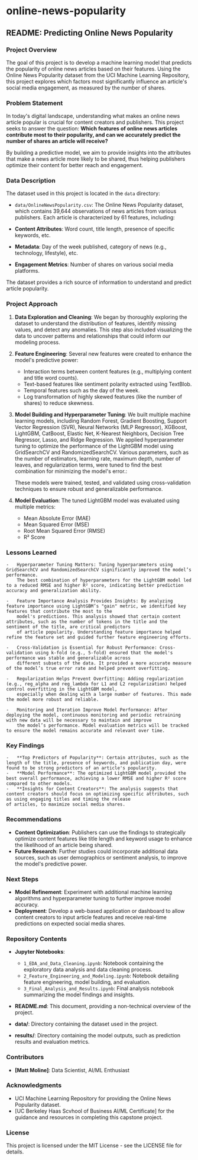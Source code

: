 # online-news-popularity

**README: Predicting Online News Popularity**
---------------------------------------------

### **Project Overview**

The goal of this project is to develop a machine learning model that predicts the popularity of online news articles based on their features. Using the Online News Popularity dataset from the UCI Machine Learning Repository, this project explores which factors most significantly influence an article's social media engagement, as measured by the number of shares.

### **Problem Statement**

In today's digital landscape, understanding what makes an online news article popular is crucial for content creators and publishers. This project seeks to answer the question: **Which features of online news articles contribute most to their popularity, and can we accurately predict the number of shares an article will receive?**

By building a predictive model, we aim to provide insights into the attributes that make a news article more likely to be shared, thus helping publishers optimize their content for better reach and engagement.

### Data Description

The dataset used in this project is located in the `data` directory:
- `data/OnlineNewsPopularity.csv`: The Online News Popularity dataset, which contains 39,644 observations of news articles from various publishers. Each article is characterized by 61 features, including:

-   **Content Attributes**: Word count, title length, presence of specific keywords, etc.
-   **Metadata**: Day of the week published, category of news (e.g., technology, lifestyle), etc.
-   **Engagement Metrics**: Number of shares on various social media platforms.

The dataset provides a rich source of information to understand and predict article popularity.

### **Project Approach**

1.  **Data Exploration and Cleaning**: We began by thoroughly exploring the dataset to understand the distribution of features, identify missing values, and detect any anomalies. This step also included visualizing the data to uncover patterns and relationships that could inform our modeling process.

2.  **Feature Engineering**: Several new features were created to enhance the model's predictive power:

    -   Interaction terms between content features (e.g., multiplying content and title word counts).
    -   Text-based features like sentiment polarity extracted using TextBlob.
    -   Temporal features such as the day of the week.
    -   Log transformation of highly skewed features (like the number of shares) to reduce skewness.

3.  **Model Building and Hyperparameter Tuning**: We built multiple machine learning models, including Random Forest, Gradient Boosting, Support Vector Regression (SVR), Neural Networks (MLP Regressor), XGBoost, LightGBM, CatBoost, Elastic Net, K-Nearest Neighbors, Decision Tree Regressor, Lasso, and Ridge Regression. We applied hyperparameter tuning to optimize the performance of the LightGBM model using GridSearchCV and RandomizedSearchCV. Various parameters, such as the number of estimators, learning rate, maximum depth, number of leaves, and regularization terms, were tuned to find the best combination for minimizing the model's error.:

    These models were trained, tested, and validated using cross-validation techniques to ensure robust and generalizable performance.

5.  **Model Evaluation**: The tuned LightGBM model was evaluated using multiple metrics:

    -   Mean Absolute Error (MAE)
    -   Mean Squared Error (MSE)
    -   Root Mean Squared Error (RMSE)
    -   R² Score

### **Lessons Learned**

    -   Hyperparameter Tuning Matters: Tuning hyperparameters using GridSearchCV and RandomizedSearchCV significantly improved the model’s performance.
        The best combination of hyperparameters for the LightGBM model led to a reduced RMSE and higher R² score, indicating better prediction accuracy and generalization ability.

    -   Feature Importance Analysis Provides Insights: By analyzing feature importance using LightGBM’s "gain" metric, we identified key features that contribute the most to the 
        model's predictions. This analysis showed that certain content attributes, such as the number of tokens in the title and the sentiment of the title, are critical predictors 
        of article popularity. Understanding feature importance helped refine the feature set and guided further feature engineering efforts.

    -   Cross-Validation is Essential for Robust Performance: Cross-validation using k-fold (e.g., 5-fold) ensured that the model's performance was stable and generalizable across 
        different subsets of the data. It provided a more accurate measure of the model’s true error rate and helped prevent overfitting.
        
    -   Regularization Helps Prevent Overfitting: Adding regularization (e.g., reg_alpha and reg_lambda for L1 and L2 regularization) helped control overfitting in the LightGBM model, 
        especially when dealing with a large number of features. This made the model more robust and reliable.
        
    -   Monitoring and Iteration Improve Model Performance: After deploying the model, continuous monitoring and periodic retraining with new data will be necessary to maintain and improve
        the model’s performance. Model evaluation metrics will be tracked to ensure the model remains accurate and relevant over time.

### **Key Findings**

    -   **Top Predictors of Popularity**: Certain attributes, such as the length of the title, presence of keywords, and publication day, were found to be strong predictors of an article's popularity.
    -   **Model Performance**: The optimized LightGBM model provided the best overall performance, achieving a lower RMSE and higher R² score compared to other models.
    -   **Insights for Content Creators**: The analysis suggests that content creators should focus on optimizing specific attributes, such as using engaging titles and timing the release 
    of articles, to maximize social media shares.

### **Recommendations**

-   **Content Optimization**: Publishers can use the findings to strategically optimize content features like title length and keyword usage to enhance the likelihood of an article being shared.
-   **Future Research**: Further studies could incorporate additional data sources, such as user demographics or sentiment analysis, to improve the model's predictive power.

### **Next Steps**

-   **Model Refinement**: Experiment with additional machine learning algorithms and hyperparameter tuning to further improve model accuracy.
-   **Deployment**: Develop a web-based application or dashboard to allow content creators to input article features and receive real-time predictions on expected social media shares.

### **Repository Contents**

-   **Jupyter Notebooks**:

    -   `1_EDA_and_Data_Cleaning.ipynb`: Notebook containing the exploratory data analysis and data cleaning process.
    -   `2_Feature_Engineering_and_Modeling.ipynb`: Notebook detailing feature engineering, model building, and evaluation.
    -   `3_Final_Analysis_and_Results.ipynb`: Final analysis notebook summarizing the model findings and insights.

-   **README.md**: This document, providing a non-technical overview of the project.

-   **data/**: Directory containing the dataset used in the project.

-   **results/**: Directory containing the model outputs, such as prediction results and evaluation metrics.

### **Contributors**

-   **[Matt Moline]**: Data Scientist, AI/ML Enthusiast

### **Acknowledgments**

-   UCI Machine Learning Repository for providing the Online News Popularity dataset.
-   [UC Berkeley Haas Scvhool of Business AI/ML Certificate] for the guidance and resources in completing this capstone project.

### **License**

This project is licensed under the MIT License - see the LICENSE file for details.
